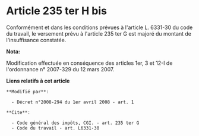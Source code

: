 # Article 235 ter H bis

Conformément et dans les conditions prévues à l'article L. 6331-30 du code du travail, le versement prévu à l'article 235 ter
G est majoré du montant de l'insuffisance constatée.

**Nota:**

Modification effectuée en conséquence des articles 1er, 3 et 12-I de l'ordonnance n° 2007-329 du 12 mars 2007.

**Liens relatifs à cet article**

	**Modifié par**:

	  - Décret n°2008-294 du 1er avril 2008 - art. 1

	**Cite**:

	  - Code général des impôts, CGI. - art. 235 ter G
	  - Code du travail - art. L6331-30
